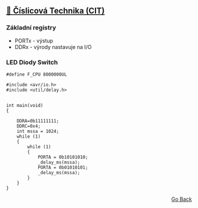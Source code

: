 ## [💯 Číslicová Technika (CIT)](./..)
### Základní registry
- PORTx - výstup
- DDRx - výrody nastavuje na I/O

### LED Diody Switch
```
#define F_CPU 8000000UL

#include <avr/io.h>
#include <util/delay.h>


int main(void)
{
    
    DDRA=0b11111111;
    DDRC=0x4;
    int mssa = 1024;
	while (1) 
    {
		while (1)
		{
			PORTA = 0b10101010;
			_delay_ms(mssa);
			PORTA = 0b01010101;
			_delay_ms(mssa);	
		}
    }
}
```
<p align="right">
  <a href="./..">Go Back</a>
</p>

